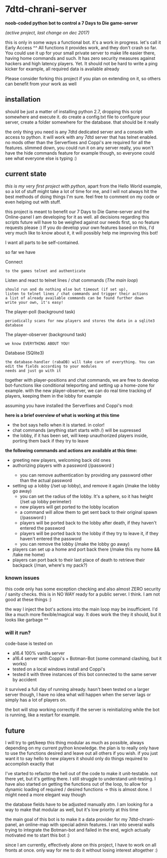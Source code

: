 # 7dtd-chrani-server

**noob-coded python bot to control a 7 Days to Die game-server**

*(active project, last change on dec 2017)*

this is only in some ways a functional bot. it's a work in progress. let's call it Early Access ^^
All functions it provides work, and they don't crash so far. You could use it up for your small private server to
make life easier there, having home commands and such. It has zero security measures against hackers and high latency
players. Yet. It should not be hard to write a ping kicker for example, all required data is available already

Please consider forking this project if you plan on extending on it, so others can benefit from your work as well  

## installation
should be just a matter of installing python 2.7, dropping this script somewhere and execute it. do create
a config.txt file to configure your server, create a folder somewhere for the database. that should be it really

the only thing you need is any 7dtd dedicated server and a console with access to python. it will work with any 7dtd
server that has telnet enabled. no mods other than the Serverfixes and Coppi's are required for all the features.
slimmed down, you could run it on any server really, you won't have the hide commands feature for example though, so everyone
could see what everyone else is typing :)   

## current state
*this is my very first project with python*, apart from the Hello World example, so a lot of stuff might take a lot of
time for me, and I will not always hit the best methods of doing things I'm sure. feel free to comment on my code or
even helping out with stuff.

this project is meant to benefit our 7 Days to Die Game-server and the Online-panel I am developing for it as well. all
decisions regarding this scripts future will have to be weighed against our needs first, so no feature requests
please :) If you do develop your own features based on this, I'd very much like to know about it, it will possibly help
me improving this bot!

I want all parts to be self-contained.

so far we have

Connect

    to the games telnet and authenticate

Listen and react to telnet lines / chat commands (*The main loop*)

    should run and do nothing else but timeout (if set up),
    listen to telnet lines / chat commands and trigger their actions
    a list of already available commands can be found further down
    write your own, it's easy!

The player-poll (background task)

    periodically scans for new players and stores the data in a sqlite3
    database

The player-observer (background task)

    we know EVERYTHING ABOUT YOU!

Database (SQlite3)

    the database-handler (rabaDB) will take care of everything. You can edit the fields according to your modules
    needs and just go with it

together with player-positions and chat commands, we are free to develop bot-functions like conditional teleporting
and setting up a home-zone for example. with the new player-observer, we can do real time tracking of players,
keeping them in the lobby for example

assuming you have installed the Serverfixes and Coppi's mod:

**here is a brief overview of what is working at this time**
* the bot says hello when it is started. in color!
* chat commands (anything start starts with /) will be supressed
* the lobby, if it has been set, will keep unauthorized players inside,
  porting them back if they try to leave
 
**the following commands and actions are available at this time:**
* greeting new players, welcoming back old ones
* authorizing players with a password (/password <password>)
    * you can remove authentication by providing any password other than the actual password
* setting up a lobby (/set up lobby), and remove it again (/make the lobby go away)
    * you can set the radius of the lobby. It's a sphere, so it has height (/set up lobby perimeter)
    * new players will get ported to the lobby location
    * a command will allow them to get sent back to their original spawn (/password <password>)
    * players will be ported back to the lobby after death, if they haven't entered the password
    * players will be ported back to the lobby if they try to leave it, if they haven't entered the password
    * you can remove the lobby (/make the lobby go away)
* players can set up a home and port back there (/make this my home && /take me home)
* players can port back to their last place of death to retrieve their backpack (/man, where's my pack?)

### known issues
this code only has some exception checking and also almost ZERO security / sanity checks. this is in NO WAY ready for
a public server. I think. I am not good at these things :)

the way I inject the bot's actions into the main loop may be insufficient. I'd like a much more flexible/magical way.
It does work the they it should, but it looks like garbage ^^

### will it run?
code-base is tested on
* a16.4 100% vanilla server 
* a16.4 server with Coppi's + Botman-Bot (some command clashing, but it works)
* tested on a local windows install and Coppi's
* tested it with three instances of this bot connected to the same server by accident 

it survived a full day of running already. hasn't been tested on a larger server though, I have no idea what
will happen when the server lags or simply has a lot of players on.

the bot will stop working correctly if the server is reinitializing while the bot is running, like a restart for
example. 

## future
I will try to get/keep this thing modular as much as possible, always depending on my current python knowledge.
the plan is to really only have to use the functions desired and leave out all others if you wish. if you just
want it to say hello to new players it should only do things required to accomplish exactly that

I've started to refactor the hell out of the code to make it unit-testable. not there yet, but it's getting there.
I still struggle to understand unit-testing.
I have also started on getting the functions out of the loop, to allow for dynamic loading of required / desired
functions -> this is almost done. I might need a more elegant way though

the database fields have to be adjusted manually atm. I am looking for a way to make that modular as well, but it's
low priority at this time

the main goal of this bot is to make it a data provider for my 7dtd-chrani-panel, an online-map with special admin
features. I ran into several walls trying to integrate the Botman-bot and failed in the end, wgich actually motivated
me to start this bot :) 

since I am currently, effectively alone on this project, I have to work on all fronts at once. only way for me to do
it without losing interest altogether :)